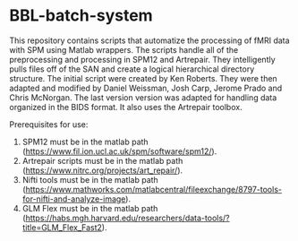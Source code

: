 # BBL-batch-system
This repository contains scripts that automatize the processing of fMRI data with SPM using Matlab wrappers. The scripts handle all of the preprocessing and processing in SPM12 and Artrepair.  They intelligently pulls files off of the SAN and create a logical hierarchical directory structure.
The initial script were created by Ken Roberts. They were then adapted and modified by Daniel Weissman, Josh Carp, Jerome Prado and Chris McNorgan. The last version version was adapted for handling data organized in the BIDS format. It also uses the Artrepair toolbox.

Prerequisites for use:

1) SPM12 must be in the matlab path (https://www.fil.ion.ucl.ac.uk/spm/software/spm12/).
2) Artrepair scripts must be in the matlab path (https://www.nitrc.org/projects/art_repair/).
3) Nifti tools must be in the matlab path (https://www.mathworks.com/matlabcentral/fileexchange/8797-tools-for-nifti-and-analyze-image).
4) GLM Flex must be in the matlab path (https://habs.mgh.harvard.edu/researchers/data-tools/?title=GLM_Flex_Fast2).
